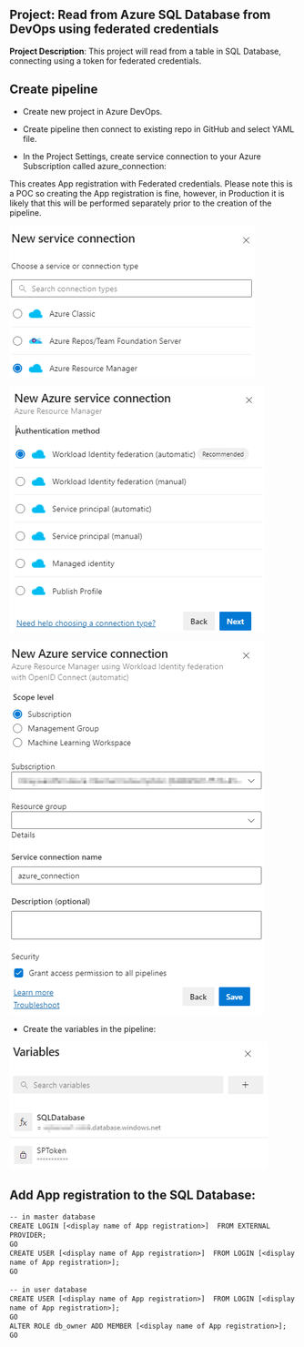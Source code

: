 ## Project: Read from Azure SQL Database from DevOps using federated credentials

**Project Description**: This project will read from a table in SQL Database, connecting using a token for federated credentials.

## Create pipeline

* Create new project in Azure DevOps.

* Create pipeline then connect to existing repo in GitHub and select YAML file.

* In the Project Settings, create service connection to your Azure Subscription called azure_connection:

This creates App registration with Federated credentials. Please note this is a POC so creating the App registration is fine, however, in Production it is likely that this will be performed separately prior to the creation of the pipeline.

![Create service connection 1](/screenshots/Create_service_connection_1.png)

![Create service connection 2](/screenshots/Create_service_connection_2.png)

![Create service connection 2](/screenshots/Create_service_connection_3.png)

* Create the variables in the pipeline:

![Pipeline variables](/screenshots/pipeline_variables.png)

## Add App registration to the SQL Database:

```
-- in master database
CREATE LOGIN [<display name of App registration>]  FROM EXTERNAL PROVIDER;
GO
CREATE USER [<display name of App registration>]  FROM LOGIN [<display name of App registration>];
GO

-- in user database
CREATE USER [<display name of App registration>]  FROM LOGIN [<display name of App registration>];
GO
ALTER ROLE db_owner ADD MEMBER [<display name of App registration>];
GO
```
